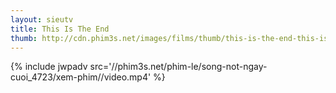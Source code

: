 ```yaml
---
layout: sieutv
title: This Is The End
thumb: http://cdn.phim3s.net/images/films/thumb/this-is-the-end-this-is-the-end-2013.jpg
---
```

{% include jwpadv src='//phim3s.net/phim-le/song-not-ngay-cuoi_4723/xem-phim//video.mp4' %}